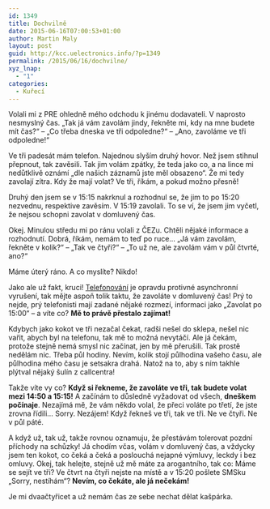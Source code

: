 ```yaml
---
id: 1349
title: Dochvilně
date: 2015-06-16T07:00:53+01:00
author: Martin Maly
layout: post
guid: http://kcc.uelectronics.info/?p=1349
permalink: /2015/06/16/dochvilne/
xyz_lnap:
  - "1"
categories:
  - Kuřecí
---
```

Volali mi z PRE ohledně mého odchodu k jinému dodavateli. V naprosto nesmyslný čas. &#8222;Tak já vám zavolám jindy, řekněte mi, kdy na mne budete mít čas?&#8220; &#8211; &#8222;Co třeba dneska ve tři odpoledne?&#8220; &#8211; &#8222;Ano, zavoláme ve tři odpoledne!&#8220;

Ve tři padesát mám telefon. Najednou slyším druhý hovor. Než jsem stihnul přepnout, tak zavěsili. Tak jim volám zpátky, že teda jako co, a na lince mi nedůtklivě oznámí &#8222;dle našich záznamů jste měl obsazeno&#8220;. Že mi tedy zavolají zítra. Kdy že mají volat? Ve tři, říkám, a pokud možno přesně!

Druhý den jsem se v 15:15 nakrknul a rozhodnul se, že jim to po 15:20 nezvednu, respektive zavěsím. V 15:19 zavolali. To se ví, že jsem jim vyčetl, že nejsou schopni zavolat v domluvený čas.

Okej. Minulou středu mi po ránu volali z ČEZu. Chtěli nějaké informace a rozhodnutí. Dobrá, říkám, nemám to teď po ruce&#8230; &#8222;Já vám zavolám, řekněte v kolik?&#8220; &#8211; &#8222;Tak ve čtyři?&#8220; &#8211; &#8222;To už ne, ale zavolám vám v půl čtvrté, ano?&#8220;

Máme úterý ráno. A co myslíte? Nikdo!

Jako ale už fakt, kruci! [Telefonování](http://kcc.uelectronics.info/2015/06/13/telefon/) je opravdu protivné asynchronní vyrušení, tak mějte aspoň tolik taktu, že zavoláte v domluvený čas! Prý to nejde, prý telefonisti mají zadané nějaké rozmezí, informaci jako &#8222;Zavolat po 15:00&#8220; &#8211; a víte co? **Mě to právě přestalo zajímat!**

Kdybych jako kokot ve tři nezačal čekat, radši nešel do sklepa, nešel nic vařit, abych byl na telefonu, tak mě to možná nevytáčí. Ale já čekám, protože stejně nemá smysl nic začínat, jen by mě přerušili. Tak prostě nedělám nic. Třeba půl hodiny. Nevím, kolik stojí půlhodina vašeho času, ale půlhodina mého času je setsakra drahá. Natož na to, aby s ním takhle plýtval nějaký šulín z callcentra!

Takže víte vy co? **Když si řekneme, že zavoláte ve tři, tak budete volat mezi 14:50 a 15:15!** A začínám to důsledně vyžadovat od všech, **dneškem počínaje**. Nezajímá mě, že vám někdo volal, že přeci voláte po třetí, že jste zrovna řídili&#8230; Sorry. Nezájem! Když řekneš ve tři, tak ve tři. Ne ve čtyři. Ne v půl páté.

A když už, tak už, takže rovnou oznamuju, že přestávám tolerovat pozdní příchody na schůzky! Já chodím včas, volám v domluvený čas, a vždycky jsem ten kokot, co čeká a čeká a poslouchá nejapné výmluvy, leckdy i bez omluvy. Okej, tak helejte, stejně už mě máte za arogantního, tak co: Máme se sejít ve tři? Ve čtvrt na čtyři nejste na místě a v 15:20 pošlete SMSku &#8222;Sorry, nestíhám&#8220;? **Nevím, co čekáte, ale já nečekám!**

Je mi dvaačtyřicet a už nemám čas ze sebe nechat dělat kašpárka.